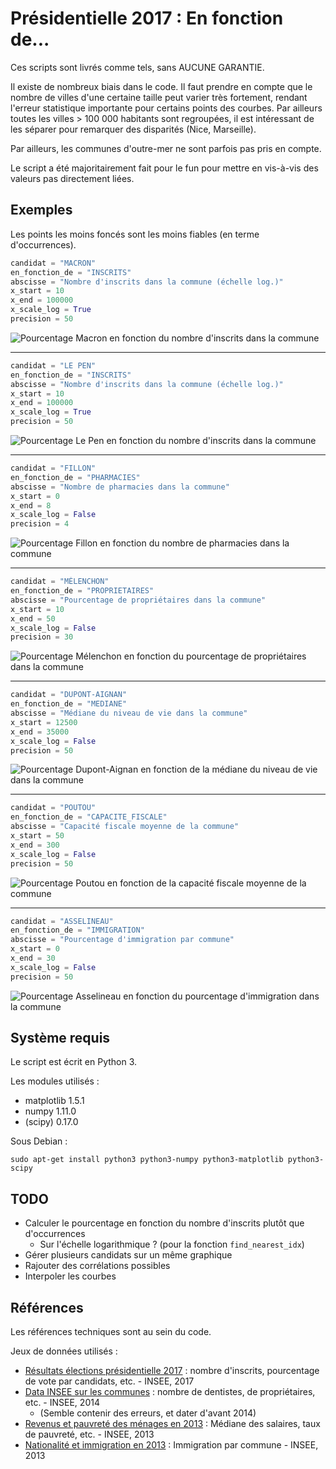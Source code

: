 # Présidentielle 2017 : En fonction de...

Ces scripts sont livrés comme tels, sans AUCUNE GARANTIE.

Il existe de nombreux biais dans le code.
Il faut prendre en compte que le nombre de villes d'une certaine taille peut varier très fortement, rendant l'erreur statistique importante pour certains points des courbes.
Par ailleurs toutes les villes > 100 000 habitants sont regroupées, il est intéressant de les séparer pour remarquer des disparités (Nice, Marseille).

Par ailleurs, les communes d'outre-mer ne sont parfois pas pris en compte.

Le script a été majoritairement fait pour le fun pour mettre en vis-à-vis des valeurs pas directement liées.

## Exemples

Les points les moins foncés sont les moins fiables (en terme d'occurrences).

```python
candidat = "MACRON"
en_fonction_de = "INSCRITS"
abscisse = "Nombre d'inscrits dans la commune (échelle log.)"
x_start = 10
x_end = 100000
x_scale_log = True
precision = 50
```
![Pourcentage Macron en fonction du nombre d'inscrits dans la commune](Exemples-PNG/Nb-Inscrits-Macron.png)

---

```python
candidat = "LE PEN"
en_fonction_de = "INSCRITS"
abscisse = "Nombre d'inscrits dans la commune (échelle log.)"
x_start = 10
x_end = 100000
x_scale_log = True
precision = 50
```
![Pourcentage Le Pen en fonction du nombre d'inscrits dans la commune](Exemples-PNG/Nb-Inscrits-Le-Pen.png)

---

```python
candidat = "FILLON"
en_fonction_de = "PHARMACIES"
abscisse = "Nombre de pharmacies dans la commune"
x_start = 0
x_end = 8
x_scale_log = False
precision = 4
```
![Pourcentage Fillon en fonction du nombre de pharmacies dans la commune](Exemples-PNG/Nb-Pharmacies-Fillon.png)

---

```python
candidat = "MÉLENCHON"
en_fonction_de = "PROPRIETAIRES"
abscisse = "Pourcentage de propriétaires dans la commune"
x_start = 10
x_end = 50
x_scale_log = False
precision = 30
```
![Pourcentage Mélenchon en fonction du pourcentage de propriétaires dans la commune](Exemples-PNG/Nb-Proprietaires-Mélenchon.png)

---

```python
candidat = "DUPONT-AIGNAN"
en_fonction_de = "MEDIANE"
abscisse = "Médiane du niveau de vie dans la commune"
x_start = 12500
x_end = 35000
x_scale_log = False
precision = 50
```
![Pourcentage Dupont-Aignan en fonction de la médiane du niveau de vie dans la commune](Exemples-PNG/Mediane-Dupont-Aignan.png)

---

```python
candidat = "POUTOU"
en_fonction_de = "CAPACITE_FISCALE"
abscisse = "Capacité fiscale moyenne de la commune"
x_start = 50
x_end = 300
x_scale_log = False
precision = 50
```
![Pourcentage Poutou en fonction de la capacité fiscale moyenne de la commune](Exemples-PNG/Capacite-Fiscale-Poutou.png)

---

```python
candidat = "ASSELINEAU"
en_fonction_de = "IMMIGRATION"
abscisse = "Pourcentage d'immigration par commune"
x_start = 0
x_end = 30
x_scale_log = False
precision = 50
```
![Pourcentage Asselineau en fonction du pourcentage d'immigration dans la commune](Exemples-PNG/Immigration-Asselineau.png)

## Système requis

Le script est écrit en Python 3.

Les modules utilisés :

* matplotlib 1.5.1
* numpy 1.11.0
* (scipy) 0.17.0

Sous Debian :
```
sudo apt-get install python3 python3-numpy python3-matplotlib python3-scipy
```

## TODO

* Calculer le pourcentage en fonction du nombre d'inscrits plutôt que d'occurrences
	* Sur l'échelle logarithmique ? (pour la fonction `find_nearest_idx`)
* Gérer plusieurs candidats sur un même graphique
* Rajouter des corrélations possibles
* Interpoler les courbes

## Références

Les références techniques sont au sein du code.

Jeux de données utilisés :

* [Résultats élections présidentielle 2017](https://www.data.gouv.fr/fr/datasets/election-presidentielle-des-23-avril-et-7-mai-2017-resultats-du-1er-tour-1/) : nombre d'inscrits, pourcentage de vote par candidats, etc. - INSEE, 2017
* [Data INSEE sur les communes](http://www.data.gouv.fr/fr/datasets/data-insee-sur-les-communes/) : nombre de dentistes, de propriétaires, etc. - INSEE, 2014
	* (Semble contenir des erreurs, et dater d'avant 2014)
* [Revenus et pauvreté des ménages en 2013](https://www.insee.fr/fr/statistiques/2388572) : Médiane des salaires, taux de pauvreté, etc. - INSEE, 2013
* [Nationalité et immigration en 2013](https://www.insee.fr/fr/statistiques/2044955) : Immigration par commune - INSEE, 2013
